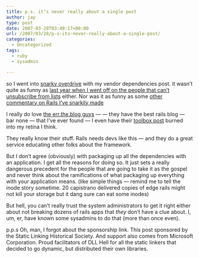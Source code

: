 ```yaml
---
title: p.s. it’s never really about a single post
author: jay
type: post
date: 2007-03-28T03:49:17+00:00
url: /2007/03/28/p-s-its-never-really-about-a-single-post/
categories:
  - Uncategorized
tags:
  - ruby
  - sysadmin

---
```

so I went into [snarky overdrive][1] with my vendor dependencies post. it wasn’t quite as funny as [last year when I went off on the people that can’t unsubscribe from lists][2] either. Nor was it as funny as some [other commentary on Rails I’ve snarkily made][3]

I really do love [the err.the.blog guys][4] — — they have the best rails blog — bar none — that I’ve ever found — I even have their [toolbox post][5] burned into my retina I think.

They really know their stuff. Rails needs devs like this — and they do a great service educating other folks about the framework.

But I don’t agree (obviously) with packaging up all the dependencies with an application. I get all the reasons for doing so. It just sets a really dangerous precedent for the people that are going to take it as the gospel and never think about the ramifications of what packaging up everything with your application means. (like simple things — remind me to tell the inode story sometime. 20 capistrano delivered copies of edge rails might not kill your storage but it dang sure can eat some inodes)

But hell, you can’t really trust the system administrators to get it right either about not breaking dozens of rails apps that _they_ don’t have a clue about. I, um, er, have known some sysadmins to do that (more than once even).

p.p.s Oh, man, I forgot about the sponsorship link. This post sponsored by the Static Linking Historical Society. And support also comes from Microsoft Corporation. Proud facilitators of DLL Hell for all the static linkers that decided to go dynamic, but distributed their own libraries.

 [1]: https://rambleon.org/2007/03/27/good-grief-people-stop-with-the-local-gems/
 [2]: https://rambleon.org/2006/01/26/how-to-unsubscribe-from-ncsu-lists/
 [3]: https://rambleon.org/2007/03/21/railsians/
 [4]: http://errtheblog.com/
 [5]: http://errtheblog.com/posts/33-my-rails-toolbox